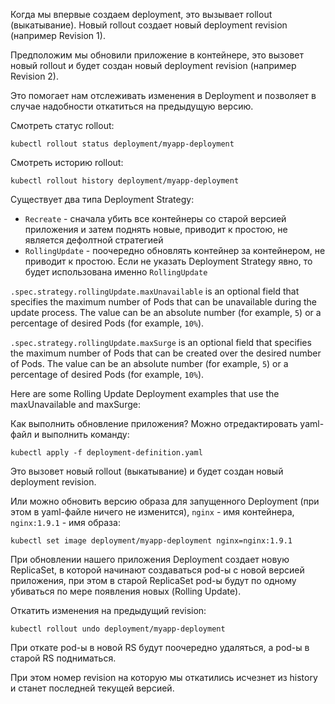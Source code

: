 Когда мы впервые создаем deployment, это вызывает rollout (выкатывание). Новый rollout создает новый deployment revision (например Revision 1).

Предположим мы обновили приложение в контейнере, это вызовет новый rollout и будет создан новый deployment revision (например Revision 2).

Это помогает нам отслеживать изменения в Deployment и позволяет в случае надобности откатиться на предыдущую версию.

Смотреть статус rollout:

```shell
kubectl rollout status deployment/myapp-deployment
```

Смотреть историю rollout:

```shell
kubectl rollout history deployment/myapp-deployment
```

Существует два типа Deployment Strategy:

- `Recreate` - сначала убить все контейнеры со старой версией приложения и затем поднять новые, приводит к простою, не является дефолтной стратегией
- `RollingUpdate` - поочередно обновлять контейнер за контейнером, не приводит к простою. Если не указать Deployment Strategy явно, то будет использована именно `RollingUpdate`


`.spec.strategy.rollingUpdate.maxUnavailable` is an optional field that specifies the maximum number of Pods that can be unavailable during the update process. The value can be an absolute number (for example, `5`) or a percentage of desired Pods (for example, `10%`).

`.spec.strategy.rollingUpdate.maxSurge` is an optional field that specifies the maximum number of Pods that can be created over the desired number of Pods. The value can be an absolute number (for example, `5`) or a percentage of desired Pods (for example, `10%`).

Here are some Rolling Update Deployment examples that use the maxUnavailable and maxSurge:

Как выполнить обновление приложения? Можно отредактировать yaml-файл и выполнить команду:

```shell
kubectl apply -f deployment-definition.yaml
```

Это вызовет новый rollout (выкатывание) и будет создан новый deployment revision.

Или можно обновить версию образа для запущенного Deployment (при этом в yaml-файле ничего не изменится), `nginx` - имя контейнера, `nginx:1.9.1` - имя образа:

```shell
kubectl set image deployment/myapp-deployment nginx=nginx:1.9.1
```

При обновлении нашего приложения Deployment создает новую ReplicaSet, в которой начинают создаваться pod-ы с новой версией приложения, при этом в старой ReplicaSet pod-ы будут по одному убиваться по мере появления новых (Rolling Update).

Откатить изменения на предыдущий revision:

```shell
kubectl rollout undo deployment/myapp-deployment
```

При откате pod-ы в новой RS будут поочередно удаляться, а pod-ы в старой RS подниматься.

При этом номер revision на которую мы откатились исчезнет из history и станет последней текущей версией.